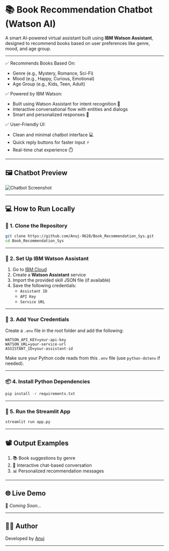 
# 📚 Book Recommendation Chatbot (Watson AI)

A smart AI-powered virtual assistant built using **IBM Watson Assistant**, designed to recommend books based on user preferences like genre, mood, and age group.

---

✅ Recommends Books Based On:

- Genre (e.g., Mystery, Romance, Sci-Fi)
- Mood (e.g., Happy, Curious, Emotional)
- Age Group (e.g., Kids, Teen, Adult)

✅ Powered by IBM Watson:

- Built using Watson Assistant for intent recognition 🧠
- Interactive conversational flow with entities and dialogs
- Smart and personalized responses 💬

✅ User-Friendly UI:

- Clean and minimal chatbot interface 💻
- Quick reply buttons for faster input ⚡
- Real-time chat experience ⏱️

---

## 🖼️ Chatbot Preview

![Chatbot Screenshot](https://drive.google.com/uc?export=view&id=1X-DKN1_mrweFrIbiGCFnQtVy57_t799R)

---

## 💻 How to Run Locally

### 🔧 1. Clone the Repository

```bash
git clone https://github.com/Anuj-9628/Book_Recommendation_Sys.git
cd Book_Recommendation_Sys
```

---

### 🧰 2. Set Up IBM Watson Assistant

1. Go to [IBM Cloud](https://cloud.ibm.com/)
2. Create a **Watson Assistant** service
3. Import the provided skill JSON file (if available)
4. Save the following credentials:
   - `Assistant ID`
   - `API Key`
   - `Service URL`

---

### 📝 3. Add Your Credentials

Create a `.env` file in the root folder and add the following:

```env
WATSON_API_KEY=your-api-key
WATSON_URL=your-service-url
ASSISTANT_ID=your-assistant-id
```

Make sure your Python code reads from this `.env` file (use `python-dotenv` if needed).

---

### 📦 4. Install Python Dependencies

```bash
pip install -r requirements.txt
```

---

### 🚀 5. Run the Streamlit App

```bash
streamlit run app.py
```

---

## 📽 Output Examples

1. 📚 Book suggestions by genre  
2. 🤖 Interactive chat-based conversation  
3. 📊 Personalized recommendation messages  

---

## 🌐 Live Demo

🔗 _Coming Soon..._

---

## 🧑‍💻 Author

Developed by [Anuj](https://github.com/Anuj-9628)

---
